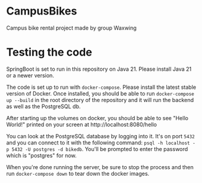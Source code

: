 # CampusBikes

Campus bike rental project made by group Waxwing

# Testing the code

SpringBoot is set to run in this repository on Java 21. Please install Java 21 or a newer version.

The code is set up to run with `docker-compose`. Please install the latest stable version of Docker. Once installed, you should be able to run `docker-compose up --build` in the root directory of the repository and it will run the backend as well as the PostgreSQL db.

After starting up the volumes on docker, you should be able to see "Hello World!" printed on your screen at http://localhost:8080/hello

You can look at the PostgreSQL database by logging into it. It's on port `5432` and you can connect to it with the following command: `psql -h localhost -p 5432 -U postgres -d bikedb`. You'll be prompted to enter the password which is "postgres" for now.

When you're done running the server, be sure to stop the process and then run `docker-compose down` to tear down the docker images.
